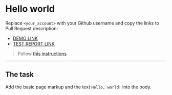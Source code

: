 # Hello world
Replace `<your_account>` with your Github username and copy the links to Pull Request description:
- [DEMO LINK](https://edkido.github.io/layout_hello-world/)
- [TEST REPORT LINK](https://edkido.github.io/layout_hello-world/report/html_report/)

> Follow [this instructions](https://mate-academy.github.io/layout_task-guideline/#how-to-solve-the-layout-tasks-on-github)
___

## The task
Add the basic page markup and the text `Hello, world!` into the body.
